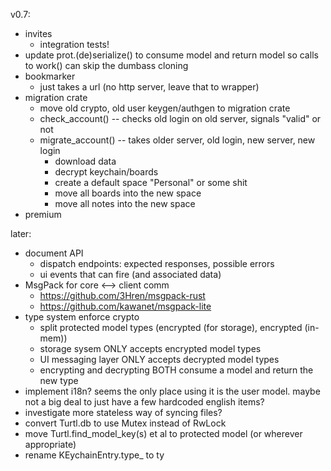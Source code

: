 v0.7:
- invites
  - integration tests!
- update prot.(de)serialize() to consume model and return model so calls to
  work() can skip the dumbass cloning
- bookmarker
  - just takes a url (no http server, leave that to wrapper)
- migration crate
  - move old crypto, old user keygen/authgen to migration crate
  - check_account() -- checks old login on old server, signals "valid" or not
  - migrate_account() -- takes older server, old login, new server, new login
    - download data
	- decrypt keychain/boards
	- create a default space "Personal" or some shit
	- move all boards into the new space
	- move all notes into the new space
- premium

later:
- document API
  - dispatch endpoints: expected responses, possible errors
  - ui events that can fire (and associated data)
- MsgPack for core <--> client comm
  - https://github.com/3Hren/msgpack-rust
  - https://github.com/kawanet/msgpack-lite
- type system enforce crypto
  - split protected model types (encrypted (for storage), encrypted (in-mem))
  - storage sysem ONLY accepts encrypted model types
  - UI messaging layer ONLY accepts decrypted model types
  - encrypting and decrypting BOTH consume a model and return the new type
- implement i18n? seems the only place using it is the user model. maybe not a
  big deal to just have a few hardcoded english items?
- investigate more stateless way of syncing files?
- convert Turtl.db to use Mutex instead of RwLock
- move Turtl.find_model_key(s) et al to protected model (or wherever
  appropriate)
- rename KEychainEntry.type\_ to ty

